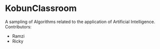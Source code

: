# KobunClassroom
A sampling of Algorithms related to the application of Artificial Intelligence.
Contributors:
 - Ramzi
 - Ricky
